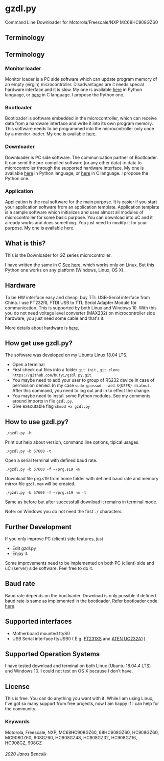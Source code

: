# gzdl.py

Command Line Downloader for Motorola/Freescale/NXP MC68HC908GZ60

## Terminology

## Terminology

### Monitor loader

Monitor loader is a PC side software which can update program memory of an
empty (virgin) microcontroller.
Disadvantages are it needs special hardware interface and it is slow.
My one is available
[here](https://github.com/butyi/gzml.py/) in Python language, or
[here](https://github.com/butyi/gzml.c/) in C language.
I propose the Python one.

### Bootloader

Bootloader is software embedded in the microcontroller, which can receive data
from a hardware interface and write it into its own program memory.
This software needs to be programmed into the microcontroller only once by a
monitor loader. 
My one is available 
[here](https://github.com/butyi/gzbl/).

### Downloader

Downloader is PC side software. The communication partner of Bootloader.
It can send the pre-compiled software (or any other data) to data to
microcontroller through the supported hardware interface.
My one is available
[here](https://github.com/butyi/gzdl.py/) in Python language, or
[here](https://github.com/butyi/gzdl.c/) in C language.
I propose the Python one.

### Application

Application is the real software for the main purpose. It is easier if you
start your application software from an application template.
Application template is a sample software which initializes and uses almost
all modules of microcontroller for some basic purpose. You can download into
uC and it already works and does something. You just need to modify it for your 
purpose. 
My one is available 
[here](https://github.com/butyi/gzat/).

## What is this?

This is the Downloader for GZ series microcontroller.

I have written the same in C [See here](https://github.com/butyi/gzdl.c/), which works only on Linux. 
But this Python one works on any platform (Windows, Linux, OS X).

## Hardware

To be HW interface easy and cheap, buy TTL USB-Serial interface from China.
I use FT232RL FTDI USB to TTL Serial Adapter Module for communication. This is supported by both Linux and Windows 10.
With this you do not need voltage level converter (MAX232) on microcontroller side hardware, you just need some cable and that's it.

More details about hardware is [here.](https://github.com/butyi/gzml.py/)

## How get use gzdl.py?

The software was developed on my Ubuntu Linux 18.04 LTS.
- Open a terminal
- First check out files into a folder `git init` , `git clone https://github.com/butyi/gzdl.py.git`.
- You maybe need to add your user to group of RS232 device in case of permission denied. In my case `sudo gpasswd --add ${USER} dialout`. After this command, you need to log out and in to effect the change.
- You maybe need to install some Python modules. See my comments around imports in file `gzdl.py`.
- Give executable flag `chmod +x gzdl.py`

## How to use gzdl.py?
`./gzdl.py -h`

Print out help about version, command line options, tipical usages. 

`./gzdl.py -b 57600 -t`

Open a serial terminal with defined baud rate.

`./gzdl.py -b 57600 -f ~/prg.s19 -m`

Download file prg.s19 from home folder with defined baud rate and memory mirror file `gzdl.mem` will be created.

`./gzdl.py -b 57600 -f ~/prg.s19 -m -t`

Same as before but after successfull download it remains in terminal mode.

Note: on Windows you do not need the first `./` characters.

## Further Development

If you only improve PC (client) side features, just 
- Edit gzdl.py 
- Enjoy it.

Some improvements need to be implemented on both PC (client) side and uC (server) side software. Feel free to do it.

## Baud rate

Baud rate depends on the bootloader. Download is only possible if defined baud rate is same as implemented in the bootloader.
Refer bootloader code [here](https://github.com/butyi/gzbl/).

## Supported interfaces

- Motherboard mounted ttyS0
- USB Serial interface ttyUSB0 
  ( E.g. [FT231XS](https://www.ftdichip.com/Support/Documents/DataSheets/Cables/DS_Chipi-X.pdf) and
    [ATEN UC232A1](https://www.aten.com/global/en/products/usb-&-thunderbolt/usb-converters/uc232a1/) ) 

## Supported Operation Systems

I have tested download and terminal on both Linux (Ubuntu 18.04.4 LTS) and Windows 10.
I could not test on OS X because I don't have.

## License

This is free. You can do anything you want with it.
While I am using Linux, I've got so many support from free projects, now I am happy if I can help for the community.

### Keywords

Motorola, Freescale, NXP, MC68HC908GZ60, 68HC908GZ60, HC908GZ60, MC908GZ60, 908GZ60, HC908GZ48, HC908GZ32, HC908GZ16, HC908GZ, 908GZ

###### 2020 Janos Bencsik



